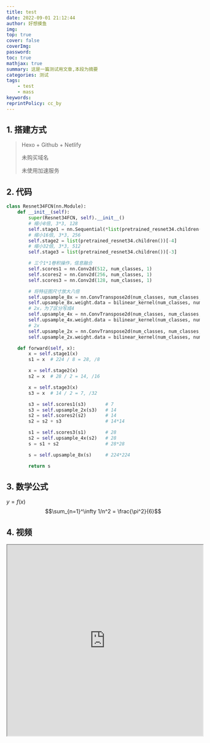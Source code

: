 ```yaml
---
title: test
date: 2022-09-01 21:12:44
author: 好想摸鱼
img:
top: true
cover: false
coverImg:
password:
toc: true
mathjax: true
summary: 这是一篇测试用文章,本段为摘要
categories: 测试
tags:
    - test
    - mass
keywords:
reprintPolicy: cc_by
---
```

## 1. 搭建方式
> Hexo + Github + Netlify  
> 
> 未购买域名 
> 
> 未使用加速服务
## 2. 代码
```python
class Resnet34FCN(nn.Module):
    def __init__(self):
        super(Resnet34FCN, self).__init__()
        # 缩小8倍, 3*3, 128
        self.stage1 = nn.Sequential(*list(pretrained_resnet34.children())[:-4])
        # 缩小16倍, 3*3, 256
        self.stage2 = list(pretrained_resnet34.children())[-4]
        # 缩小32倍, 3*3, 512
        self.stage3 = list(pretrained_resnet34.children())[-3]

        # 三个1*1卷积操作，信息融合
        self.scores1 = nn.Conv2d(512, num_classes, 1)
        self.scores2 = nn.Conv2d(256, num_classes, 1)
        self.scores3 = nn.Conv2d(128, num_classes, 1)

        # 将特征图尺寸放大八倍
        self.upsample_8x = nn.ConvTranspose2d(num_classes, num_classes, kernel_size=16, stride=8, padding=4, bias=False)
        self.upsample_8x.weight.data = bilinear_kernel(num_classes, num_classes, 16)
        # 2x，为了区分写成4
        self.upsample_4x = nn.ConvTranspose2d(num_classes, num_classes, kernel_size=4, stride=2, padding=1, bias=False)
        self.upsample_4x.weight.data = bilinear_kernel(num_classes, num_classes, 4)
        # 2x
        self.upsample_2x = nn.ConvTranspose2d(num_classes, num_classes, kernel_size=4, stride=2, padding=1, bias=False)
        self.upsample_2x.weight.data = bilinear_kernel(num_classes, num_classes, 4)

    def forward(self, x):
        x = self.stage1(x)
        s1 = x  # 224 / 8 = 28, /8

        x = self.stage2(x)
        s2 = x  # 28 / 2 = 14, /16

        x = self.stage3(x)
        s3 = x  # 14 / 2 = 7, /32

        s3 = self.scores1(s3)       # 7
        s3 = self.upsample_2x(s3)   # 14
        s2 = self.scores2(s2)       # 14
        s2 = s2 + s3                # 14*14

        s1 = self.scores3(s1)       # 28
        s2 = self.upsample_4x(s2)   # 28
        s = s1 + s2                 # 28*28

        s = self.upsample_8x(s)     # 224*224

        return s
```

## 3. 数学公式
$y = f(x)$  
$$\sum_{n=1}^\infty 1/n^2 = \frac{\pi^2}{6}$$

## 4. 视频
<iframe height=498 width=510 src="http://vodkgeyttp9.vod.126.net/cloudmusic/1FgSA8LX_3222439799_sd.mp4?wsSecret=25dc3b1d0e2fcc4c65db0cab7d6f107d&wsTime=1606454043">
